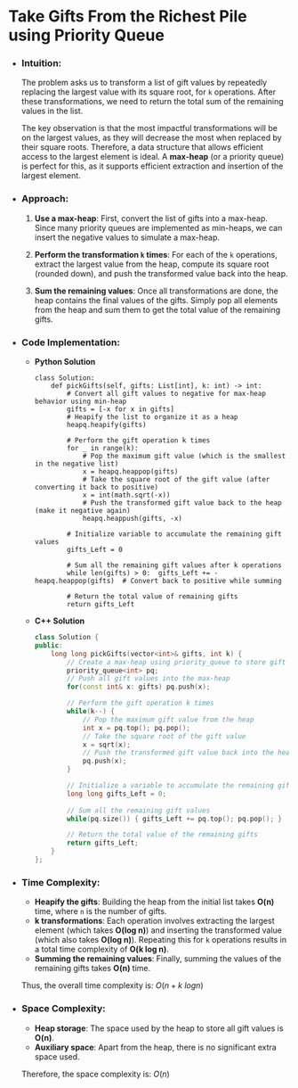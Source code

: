 # Take Gifts From the Richest Pile using Priority Queue 
- ### Intuition:
    The problem asks us to transform a list of gift values by repeatedly replacing the largest value with its square root, for `k` operations. After these transformations, we need to return the total sum of the remaining values in the list.

    The key observation is that the most impactful transformations will be on the largest values, as they will decrease the most when replaced by their square roots. Therefore, a data structure that allows efficient access to the largest element is ideal. A **max-heap** (or a priority queue) is perfect for this, as it supports efficient extraction and insertion of the largest element.

- ### Approach:
    1. **Use a max-heap**: First, convert the list of gifts into a max-heap. Since many priority queues are implemented as min-heaps, we can insert the negative values to simulate a max-heap.
    
    2. **Perform the transformation `k` times**: For each of the `k` operations, extract the largest value from the heap, compute its square root (rounded down), and push the transformed value back into the heap.

    3. **Sum the remaining values**: Once all transformations are done, the heap contains the final values of the gifts. Simply pop all elements from the heap and sum them to get the total value of the remaining gifts.

- ### Code Implementation:
    - **Python Solution**
        ```python3 []
        class Solution:
            def pickGifts(self, gifts: List[int], k: int) -> int:
                # Convert all gift values to negative for max-heap behavior using min-heap
                gifts = [-x for x in gifts]
                # Heapify the list to organize it as a heap
                heapq.heapify(gifts)

                # Perform the gift operation k times
                for _ in range(k):
                    # Pop the maximum gift value (which is the smallest in the negative list)
                    x = heapq.heappop(gifts)
                    # Take the square root of the gift value (after converting it back to positive)
                    x = int(math.sqrt(-x))
                    # Push the transformed gift value back to the heap (make it negative again)
                    heapq.heappush(gifts, -x)

                # Initialize variable to accumulate the remaining gift values
                gifts_Left = 0

                # Sum all the remaining gift values after k operations
                while len(gifts) > 0:  gifts_Left += -heapq.heappop(gifts)  # Convert back to positive while summing

                # Return the total value of remaining gifts
                return gifts_Left
        ```

    - **C++ Solution**
        ```cpp []
        class Solution {
        public:
            long long pickGifts(vector<int>& gifts, int k) {
                // Create a max-heap using priority_queue to store gift values
                priority_queue<int> pq;
                // Push all gift values into the max-heap
                for(const int& x: gifts) pq.push(x);

                // Perform the gift operation k times
                while(k--) {
                    // Pop the maximum gift value from the heap
                    int x = pq.top(); pq.pop();
                    // Take the square root of the gift value
                    x = sqrt(x);
                    // Push the transformed gift value back into the heap
                    pq.push(x);
                }

                // Initialize a variable to accumulate the remaining gift values
                long long gifts_Left = 0;
                
                // Sum all the remaining gift values
                while(pq.size()) { gifts_Left += pq.top(); pq.pop(); }

                // Return the total value of the remaining gifts
                return gifts_Left;
            }
        };
        ```

- ### Time Complexity:
    - **Heapify the gifts**: Building the heap from the initial list takes **O(n)** time, where `n` is the number of gifts.
    - **k transformations**: Each operation involves extracting the largest element (which takes **O(log n)**) and inserting the transformed value (which also takes **O(log n)**). Repeating this for `k` operations results in a total time complexity of **O(k log n)**.
    - **Summing the remaining values**: Finally, summing the values of the remaining gifts takes **O(n)** time.

    Thus, the overall time complexity is: $O(n + k \ log n)$


- ### Space Complexity:
    - **Heap storage**: The space used by the heap to store all gift values is **O(n)**.
    - **Auxiliary space**: Apart from the heap, there is no significant extra space used.

    Therefore, the space complexity is: $O(n)$